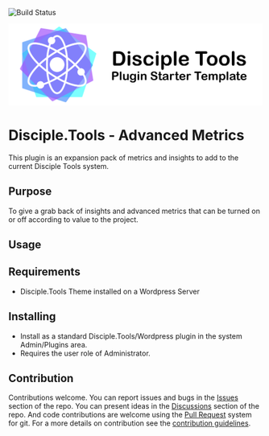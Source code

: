 ![Build Status](https://github.com/DiscipleTools/disciple-tools-advanced-metrics/actions/workflows/ci.yml/badge.svg?branch=master)

![Plugin Banner](https://raw.githubusercontent.com/DiscipleTools/disciple-tools-advanced-metrics/master/documentation/banner.png)

# Disciple.Tools - Advanced Metrics

This plugin is an expansion pack of metrics and insights to add to the current Disciple Tools system.

## Purpose

To give a grab back of insights and advanced metrics that can be turned on or off according to value to the project.

## Usage

## Requirements

- Disciple.Tools Theme installed on a Wordpress Server

## Installing

- Install as a standard Disciple.Tools/Wordpress plugin in the system Admin/Plugins area.
- Requires the user role of Administrator.

## Contribution

Contributions welcome. You can report issues and bugs in the
[Issues](https://github.com/DiscipleTools/disciple-tools-advanced-metrics/issues) section of the repo. You can present ideas
in the [Discussions](https://github.com/DiscipleTools/disciple-tools-advanced-metrics/discussions) section of the repo. And
code contributions are welcome using the [Pull Request](https://github.com/DiscipleTools/disciple-tools-advanced-metrics/pulls)
system for git. For a more details on contribution see the
[contribution guidelines](https://github.com/DiscipleTools/disciple-tools-advanced-metrics/blob/master/CONTRIBUTING.md).
